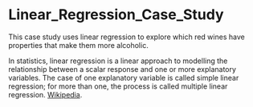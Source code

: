 # Linear_Regression_Case_Study

This case study uses linear regression to explore which red wines have properties that make them more alcoholic. 

In statistics, linear regression is a linear approach to modelling the relationship between a scalar response and one or more explanatory variables. 
The case of one explanatory variable is called simple linear regression; for more than one, the process is called multiple linear regression. [Wikipedia](https://en.wikipedia.org/wiki/Linear_regression).
